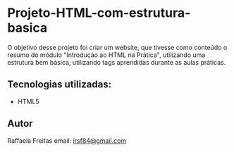 # Projeto-HTML-com-estrutura-basica
O objetivo desse projeto foi criar um website, que tivesse como conteúdo o resumo do módulo "Introdução ao HTML na Prática", utilizando uma estrutura bem básica, utilizando tags aprendidas durante as aulas práticas.
## Tecnologias utilizadas:
- HTML5
## Autor 
Raffaela Freitas
email: irsf84@gmail.com
